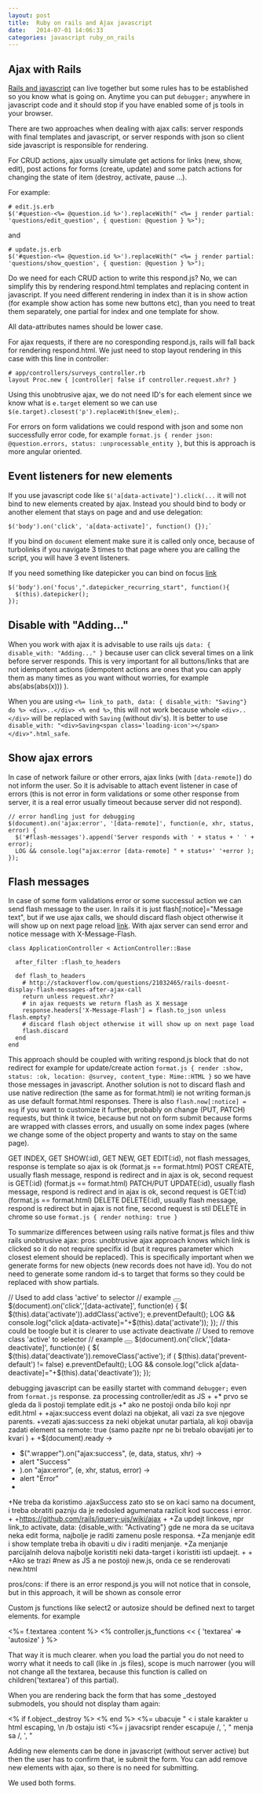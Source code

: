 ```yaml
---
layout: post
title:  Ruby on rails and Ajax javascript
date:   2014-07-01 14:06:33
categories: javascript ruby_on_rails
---
```


Ajax with Rails
---

[Rails and javascript](http://edgeguides.rubyonrails.org/working_with_javascript_in_rails.html) can live together but some rules has to be established so you know what is going on. Anytime you can put `debugger;` anywhere in javascript code and it should stop if you have enabled some of js tools in your browser.

There are two approaches when dealing with ajax calls: server responds with final templates and javascript, or server responds with json so client side javascript is responsible for rendering.

For CRUD actions, ajax usually simulate get actions for links (new, show, edit), post actions for forms (create, update) and some patch actions for changing the state of item (destroy, activate, pause ...).

For example:

    # edit.js.erb
    $('#question-<%= @question.id %>').replaceWith(" <%= j render partial: 'questions/edit_question', { question: @question } %>");

and

    # update.js.erb
    $('#question-<%= @question.id %>').replaceWith(" <%= j render partial: 'questions/show_question', { question: @question } %>");
    

Do we need for each CRUD action to write this respond.js? No, we can simplify this by rendering respond.html templates and replacing content in javascript. If you need different rendering in index than it is in show action (for example show action has some new buttons etc), than you need to treat them separately, one partial for index and one template for show.

All data-attributes names should be lower case.

For ajax requests, if there are no coresponding respond.js, rails will fall back for rendering respond.html. We just need to stop layout rendering in this case with this line in controller:

    # app/controllers/surveys_controller.rb
    layout Proc.new { |controller| false if controller.request.xhr? }


Using this unobtrusive ajax, we do not need ID's for each element since we know what is `e.target` element so we can use `$(e.target).closest('p').replaceWith($new_elem);`.

For errors on form validations we could respond with json and some non successfully error code, for example `format.js { render json: @question.errors, status: :unprocessable_entity }`, but this is approach is more angular oriented.

Event listeners for new elements
---

If you use javascript code like `$('a[data-activate]').click(...` it will not bind to new elements created by ajax. Instead you should bind to body or another element that stays on page and and use delegation:

    $('body').on('click', 'a[data-activate]', function() {});` 
    
If you  bind on `document` element make sure it is called only once, because of turbolinks if you navigate 3 times to that page where you are calling the script, you will have 3 event listeners.

If you need something like datepicker you can bind on focus [link](http://stackoverflow.com/questions/10433154/putting-datepicker-on-dynamically-created-elements-jquery-jqueryui)

    $('body').on('focus',".datepicker_recurring_start", function(){
      $(this).datepicker();
    });

Disable with "Adding..." 
----

When you work with ajax it is advisable to use rails ujs `data: { disable_with: "Adding..." }` because user can click several times on a link before server responds. This is very important for all buttons/links that are not idempotent actions (idempotent actions are ones that you can apply them as many times as you want without worries, for example abs(abs(abs(x))) ).

When you are using `<%= link_to path, data: { disable_with: "Saving"} do %> <div>..</div> <% end %>`, this will not work because whole `<div>..</div>` will be replaced with `Saving` (without div's). It is better to use `disable_with: "<div>Saving<span class='loading-icon'></span></div>".html_safe`.

Show ajax errors
---

In case of network failure or other errors, ajax links (with `[data-remote]`) do not inform the user. So it is advisable to attach event listener in case of errors (this is not error in form validations or some other response from server, it is a real error usually timeout because server did not respond).

    // error handling just for debugging
    $(document).on('ajax:error', '[data-remote]', function(e, xhr, status, error) {
      $('#flash-messages').append('Server responds with ' + status + ' ' + error);
      LOG && console.log("ajax:error [data-remote] " + status+' '+error );
    });
      


Flash messages
---

In case of some form validations error or some successul action we can send flash message to the user. In rails it is just flash[:notice]="Message text", but if we use ajax calls, we should discard flash object otherwise it will show up on next page reload [link](http://stackoverflow.com/questions/21032465/rails-doesnt-display-flash-messages-after-ajax-call). With ajax server can send error and notice message with X-Message-Flash.

    class ApplicationController < ActionController::Base
      
      after_filter :flash_to_headers                                       
      
      def flash_to_headers                                                 
        # http://stackoverflow.com/questions/21032465/rails-doesnt-display-flash-messages-after-ajax-call
        return unless request.xhr?
        # in ajax requests we return flash as X message                    
        response.headers['X-Message-Flash'] = flash.to_json unless flash.empty? 
        # discard flash object otherwise it will show up on next page load 
        flash.discard 
      end                                                                  
    end 

This approach should be coupled with writing respond.js block that do not redirect for example for update/create action `format.js { render :show, status: :ok, location: @survey, content_type: Mime::HTML }` so we have those messages in javascript. Another solution is not to discard flash and use native redirection (the same as for format.html) ie not writing forman.js as use default format.html responses. There is also `flash.now[:notice] = msg` if you want to customize it further, probably on change (PUT, PATCH) requests, but think it twice, because but not on form submit because forms are wrapped with classes errors, and usually on some index pages (where we change some of the object property and wants to stay on the same page).

GET INDEX, GET SHOW(:id), GET NEW, GET EDIT(:id), not flash messages, response is template so ajax is ok (format.js == format.html)
POST CREATE, usually flash message, respond is redirect and in ajax is ok, second request is GET(:id) (format.js == format.html)
PATCH/PUT UPDATE(:id), usually flash message, respond is redirect and in ajax is ok, second request is GET(:id) (format.js == format.html)
DELETE DELETE(:id), usually flash message, respond is redirect but in ajax is not fine, second request is stil DELETE in chrome so use `format.js { render nothing: true }` 


To summarize differences between using rails native format.js files and thiw rails unobtrusive ajax:
pros: unobtrusive ajax approach knows which link is clicked so it do not require specifix id (but it requres parameter which closest element should be replaced). This is specifically important when we generate forms for new objects (new records does not have id). You do not need to generate some random id-s to target that forms so they could be replaced with show partials.


// Used to add class 'active' to selector
// example <button data-activate=".popup"></button>
$(document).on('click','[data-activate]', function(e) {
  $( $(this).data('activate')).addClass('active');
  e.preventDefault();
  LOG && console.log("click a[data-activate]="+$(this).data('activate'));
});
// this could be toogle but it is clearer to use activate deactivate
// Used to remove class 'active' to selector
// example <button data-deactivate=".popup"></button>
$(document).on('click','[data-deactivate]', function(e) {
  $( $(this).data('deactivate')).removeClass('active');
  if ( $(this).data('prevent-default') != false)
    e.preventDefault();
  LOG && console.log("click a[data-deactivate]="+$(this).data('deactivate'));
});


debugging javascript can be easilly startet with command `debugger;` even from `format.js` response.
za processing controller/edit as JS
+
+* prvo se gleda da li postoji template edit.js
+* ako ne postoji onda bilo koji npr edit.html
+
+ajax:success event dolazi na objekat, ali vazi za sve njegove parents.
+vezati ajas:success za neki objekat unutar partiala, ali koji obavija zadati element sa remote: true (samo pazite npr <td></td> ne bi trebalo obavijati jer to kvari <tr>)
+
+$(document).ready ->
+  $(".wrapper").on("ajax:success", (e, data, status, xhr) ->
+    alert "Success"
+  ).on "ajax:error", (e, xhr, status, error) ->
+    alert "Error"
+
+Ne treba da koristimo .ajaxSuccess zato sto se on kaci samo na document, i treba obratiti paznju da je redosled agumenata razlicit kod success i error.
+
+https://github.com/rails/jquery-ujs/wiki/ajax
+
+Za updejt linkove, npr link_to activate, data: {disable_with: "Activating"} gde ne mora da se ucitava neka edit forma, najbolje je raditi zamenu posle responsa.
+Za menjanje edit i show template treba ih obaviti u div i raditi menjanje.
+Za menjanje parcijalnih delova najbolje koristiti neki data-target i koristiti isti updaejt.
+
+
+Ako se trazi #new as JS a ne postoji new.js, onda ce se renderovati new.html 

pros/cons: if there is an error respond.js you will not notice that in console, but in this approach, it will be shown as console error 

Custom js functions like select2 or autosize should be defined next to target elements. for example

   <%= f.textarea :content %>
   <% controller.js_functions << { 'textarea' => 'autosize' } %>

That way it is much clearer. when you load the partial you do not need to worry what it needs to call (like in .js files), scope is much narrower (you will not change all the textarea, because this function is called on children('textarea') of this partial).

When you are rendering back the form that has some _destoyed submodels, you should not display tham again:

<% if f.object._destroy %>
<% end %>
<%= ubacuje &quot; &lt; i stale karakter u html escaping, \n /b ostaju isti
<%= j javacsript render escapuje /, ', " menja sa \/, \', \"

Adding new elements can be done in javascript (without server active) but then the user has to confirm that, ie submit the form.
You can add remove new elements with ajax, so there is no need for submitting.

We used both forms.

